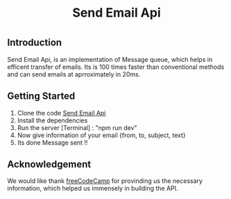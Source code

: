 <h1 align="center"><b>Send Email Api</b><h1>

## Introduction
Send Email Api, is an implementation of Message queue, which helps in efficent transfer of emails. Its is 100 times faster than conventional methods and can send emails at aprroximately in 20ms.

## Getting Started
1. Clone the code [Send Email Api](https://github.com/adityadahake/send-email-api)
2. Install the dependencies
3. Run the server [Terminal] : "npm run dev"
4. Now give information of your email {from, to, subject, text}
5. Its done Message sent !!

## Acknowledgement
We would like thank [freeCodeCamp](https://www.freecodecamp.org/) for provinding us the necessary information, which helped us immensely in building the API.




